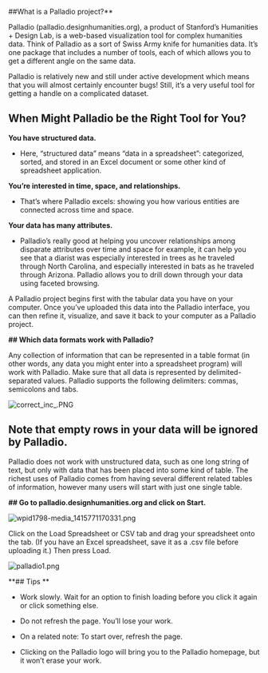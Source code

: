 ##What is a Palladio project?**

Palladio (palladio.designhumanities.org), a product of Stanford’s Humanities + Design Lab, is a web-based visualization tool for complex humanities data. Think of Palladio as a sort of Swiss Army knife for humanities data. It’s one package that includes a number of tools, each of which allows you to get a different angle on the same data.

Palladio is relatively new and still under active development which means that you will almost certainly encounter bugs! Still, it’s a very useful tool for getting a handle on a complicated dataset.

## When Might Palladio be the Right Tool for You?

**You have structured data.**

- Here, “structured data” means “data in a spreadsheet”: categorized, sorted, and stored in an Excel document or some other kind of spreadsheet application.

**You’re interested in time, space, and relationships.**

- That’s where Palladio excels: showing you how various entities are connected across time and space.

**Your data has many attributes.**

- Palladio’s really good at helping you uncover relationships among disparate attributes over time and space for example, it can help you see that a diarist was especially interested in trees as he traveled through North Carolina, and especially interested in bats as he traveled through Arizona. Palladio allows you to drill down through your data using faceted browsing.

A Palladio project begins first with the tabular data you have on your computer. Once you’ve uploaded this data into the Palladio interface, you can then refine it, visualize, and save it back to your computer as a Palladio project.

**## Which data formats work with Palladio?**

Any collection of information that can be represented in a table format (in other words, any data you might enter into a spreadsheet program) will work with Palladio. Make sure that all data is represented by delimited-separated values. Palladio supports the following delimiters: commas, semicolons and tabs.

![correct_inc_.PNG]({{site.baseurl}}/correct_inc_.PNG)

## **Note that empty rows in your data will be ignored by Palladio.**

Palladio does not work with unstructured data, such as one long string of text, but only with data that has been placed into some kind of table. The richest uses of Palladio comes from having several different related tables of information, however many users will start with just one single table.

**## Go to palladio.designhumanities.org and click on Start.**

![wpid1798-media_1415771170331.png]({{site.baseurl}}/wpid1798-media_1415771170331.png)

Click on the Load Spreadsheet or CSV tab and drag your spreadsheet onto the tab. (If you have an Excel spreadsheet, save it as a .csv file before uploading it.) Then press Load.

![palladio1.png]({{site.baseurl}}/palladio1.png)

**## Tips **

- Work slowly. Wait for an option to finish loading before you click it again or click something else.

- Do not refresh the page. You’ll lose your work.

- On a related note: To start over, refresh the page.

- Clicking on the Palladio logo will bring you to the Palladio homepage, but it won’t erase your work.
